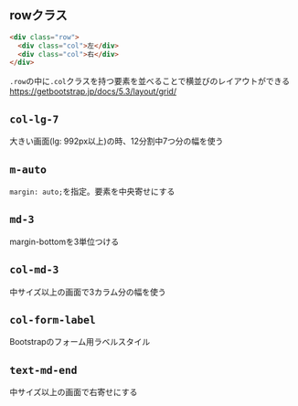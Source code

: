 ## rowクラス
```html
<div class="row">
  <div class="col">左</div>
  <div class="col">右</div>
</div>
```
`.row`の中に`.col`クラスを持つ要素を並べることで横並びのレイアウトができる
https://getbootstrap.jp/docs/5.3/layout/grid/

## `col-lg-7`
大きい画面(lg: 992px以上)の時、12分割中7つ分の幅を使う

## `m-auto`
`margin: auto;`を指定。要素を中央寄せにする

## `md-3`
margin-bottomを3単位つける

## `col-md-3`
中サイズ以上の画面で3カラム分の幅を使う

## `col-form-label`
Bootstrapのフォーム用ラベルスタイル

## `text-md-end`
中サイズ以上の画面で右寄せにする